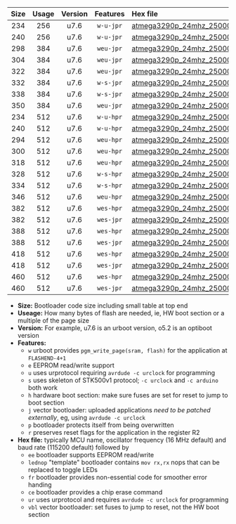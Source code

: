 |Size|Usage|Version|Features|Hex file|
|:-:|:-:|:-:|:-:|:--|
|234|256|u7.6|`w-u-jpr`|[atmega3290p_24mhz_250000bps_ur_vbl.hex](https://raw.githubusercontent.com/stefanrueger/urboot/main//atmega3290p_24mhz_250000bps_ur_vbl.hex)|
|240|256|u7.6|`w-u-jpr`|[atmega3290p_24mhz_250000bps_lednop_ur_vbl.hex](https://raw.githubusercontent.com/stefanrueger/urboot/main//atmega3290p_24mhz_250000bps_lednop_ur_vbl.hex)|
|298|384|u7.6|`weu-jpr`|[atmega3290p_24mhz_250000bps_ee_ur_vbl.hex](https://raw.githubusercontent.com/stefanrueger/urboot/main//atmega3290p_24mhz_250000bps_ee_ur_vbl.hex)|
|304|384|u7.6|`weu-jpr`|[atmega3290p_24mhz_250000bps_ee_lednop_ur_vbl.hex](https://raw.githubusercontent.com/stefanrueger/urboot/main//atmega3290p_24mhz_250000bps_ee_lednop_ur_vbl.hex)|
|322|384|u7.6|`weu-jpr`|[atmega3290p_24mhz_250000bps_ee_lednop_fr_ur_vbl.hex](https://raw.githubusercontent.com/stefanrueger/urboot/main//atmega3290p_24mhz_250000bps_ee_lednop_fr_ur_vbl.hex)|
|332|384|u7.6|`w-s-jpr`|[atmega3290p_24mhz_250000bps_vbl.hex](https://raw.githubusercontent.com/stefanrueger/urboot/main//atmega3290p_24mhz_250000bps_vbl.hex)|
|338|384|u7.6|`w-s-jpr`|[atmega3290p_24mhz_250000bps_lednop_vbl.hex](https://raw.githubusercontent.com/stefanrueger/urboot/main//atmega3290p_24mhz_250000bps_lednop_vbl.hex)|
|350|384|u7.6|`weu-jpr`|[atmega3290p_24mhz_250000bps_ee_lednop_fr_ce_ur_vbl.hex](https://raw.githubusercontent.com/stefanrueger/urboot/main//atmega3290p_24mhz_250000bps_ee_lednop_fr_ce_ur_vbl.hex)|
|234|512|u7.6|`w-u-hpr`|[atmega3290p_24mhz_250000bps_ur.hex](https://raw.githubusercontent.com/stefanrueger/urboot/main//atmega3290p_24mhz_250000bps_ur.hex)|
|240|512|u7.6|`w-u-hpr`|[atmega3290p_24mhz_250000bps_lednop_ur.hex](https://raw.githubusercontent.com/stefanrueger/urboot/main//atmega3290p_24mhz_250000bps_lednop_ur.hex)|
|294|512|u7.6|`weu-hpr`|[atmega3290p_24mhz_250000bps_ee_ur.hex](https://raw.githubusercontent.com/stefanrueger/urboot/main//atmega3290p_24mhz_250000bps_ee_ur.hex)|
|300|512|u7.6|`weu-hpr`|[atmega3290p_24mhz_250000bps_ee_lednop_ur.hex](https://raw.githubusercontent.com/stefanrueger/urboot/main//atmega3290p_24mhz_250000bps_ee_lednop_ur.hex)|
|318|512|u7.6|`weu-hpr`|[atmega3290p_24mhz_250000bps_ee_lednop_fr_ur.hex](https://raw.githubusercontent.com/stefanrueger/urboot/main//atmega3290p_24mhz_250000bps_ee_lednop_fr_ur.hex)|
|328|512|u7.6|`w-s-hpr`|[atmega3290p_24mhz_250000bps.hex](https://raw.githubusercontent.com/stefanrueger/urboot/main//atmega3290p_24mhz_250000bps.hex)|
|334|512|u7.6|`w-s-hpr`|[atmega3290p_24mhz_250000bps_lednop.hex](https://raw.githubusercontent.com/stefanrueger/urboot/main//atmega3290p_24mhz_250000bps_lednop.hex)|
|346|512|u7.6|`weu-hpr`|[atmega3290p_24mhz_250000bps_ee_lednop_fr_ce_ur.hex](https://raw.githubusercontent.com/stefanrueger/urboot/main//atmega3290p_24mhz_250000bps_ee_lednop_fr_ce_ur.hex)|
|382|512|u7.6|`wes-hpr`|[atmega3290p_24mhz_250000bps_ee.hex](https://raw.githubusercontent.com/stefanrueger/urboot/main//atmega3290p_24mhz_250000bps_ee.hex)|
|382|512|u7.6|`wes-jpr`|[atmega3290p_24mhz_250000bps_ee_vbl.hex](https://raw.githubusercontent.com/stefanrueger/urboot/main//atmega3290p_24mhz_250000bps_ee_vbl.hex)|
|388|512|u7.6|`wes-hpr`|[atmega3290p_24mhz_250000bps_ee_lednop.hex](https://raw.githubusercontent.com/stefanrueger/urboot/main//atmega3290p_24mhz_250000bps_ee_lednop.hex)|
|388|512|u7.6|`wes-jpr`|[atmega3290p_24mhz_250000bps_ee_lednop_vbl.hex](https://raw.githubusercontent.com/stefanrueger/urboot/main//atmega3290p_24mhz_250000bps_ee_lednop_vbl.hex)|
|418|512|u7.6|`wes-hpr`|[atmega3290p_24mhz_250000bps_ee_lednop_fr.hex](https://raw.githubusercontent.com/stefanrueger/urboot/main//atmega3290p_24mhz_250000bps_ee_lednop_fr.hex)|
|418|512|u7.6|`wes-jpr`|[atmega3290p_24mhz_250000bps_ee_lednop_fr_vbl.hex](https://raw.githubusercontent.com/stefanrueger/urboot/main//atmega3290p_24mhz_250000bps_ee_lednop_fr_vbl.hex)|
|460|512|u7.6|`wes-hpr`|[atmega3290p_24mhz_250000bps_ee_lednop_fr_ce.hex](https://raw.githubusercontent.com/stefanrueger/urboot/main//atmega3290p_24mhz_250000bps_ee_lednop_fr_ce.hex)|
|460|512|u7.6|`wes-jpr`|[atmega3290p_24mhz_250000bps_ee_lednop_fr_ce_vbl.hex](https://raw.githubusercontent.com/stefanrueger/urboot/main//atmega3290p_24mhz_250000bps_ee_lednop_fr_ce_vbl.hex)|

- **Size:** Bootloader code size including small table at top end
- **Useage:** How many bytes of flash are needed, ie, HW boot section or a multiple of the page size
- **Version:** For example, u7.6 is an urboot version, o5.2 is an optiboot version
- **Features:**
  + `w` urboot provides `pgm_write_page(sram, flash)` for the application at `FLASHEND-4+1`
  + `e` EEPROM read/write support
  + `u` uses urprotocol requiring `avrdude -c urclock` for programming
  + `s` uses skeleton of STK500v1 protocol; `-c urclock` and `-c arduino` both work
  + `h` hardware boot section: make sure fuses are set for reset to jump to boot section
  + `j` vector bootloader: uploaded applications *need to be patched externally*, eg, using `avrdude -c urclock`
  + `p` bootloader protects itself from being overwritten
  + `r` preserves reset flags for the application in the register R2
- **Hex file:** typically MCU name, oscillator frequency (16 MHz default) and baud rate (115200 default) followed by
  + `ee` bootloader supports EEPROM read/write
  + `lednop` "template" bootloader contains `mov rx,rx` nops that can be replaced to toggle LEDs
  + `fr` bootloader provides non-essential code for smoother error handing
  + `ce` bootloader provides a chip erase command
  + `ur` uses urprotocol and requires `avrdude -c urclock` for programming
  + `vbl` vector bootloader: set fuses to jump to reset, not the HW boot section
